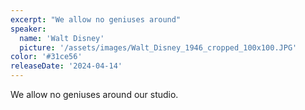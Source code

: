 ```yaml
---
excerpt: "We allow no geniuses around"
speaker:
  name: 'Walt Disney'
  picture: '/assets/images/Walt_Disney_1946_cropped_100x100.JPG'
color: '#31ce56'
releaseDate: '2024-04-14'
---
```

We allow no geniuses around our studio.